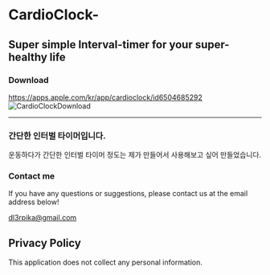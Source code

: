 # CardioClock- 

## Super simple Interval-timer for your super-healthy life
### Download
https://apps.apple.com/kr/app/cardioclock/id6504685292
![CardioClockDownload](https://github.com/user-attachments/assets/316d411b-fee8-4c96-8be3-c60dc4cf49f2)

---

### 간단한 인터벌 타이머입니다.
운동하다가 간단한 인터벌 타이머 정도는 제가 만들어서 사용해보고 싶어 만들었습니다.

### Contact me
If you have any questions or suggestions, please contact us at the email address below!

dl3rpika@gmail.com

## Privacy Policy

This application does not collect any personal information.
